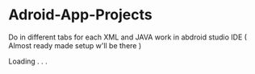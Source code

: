 # Adroid-App-Projects
Do in different tabs for each XML and JAVA work in abdroid studio IDE ( Almost ready made setup w'll be there )

Loading . . .
